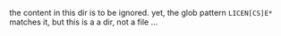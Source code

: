 the content in this dir is to be ignored.
yet, the glob pattern `LICEN[CS]E*` matches it, but this is a a dir, not a file ...
